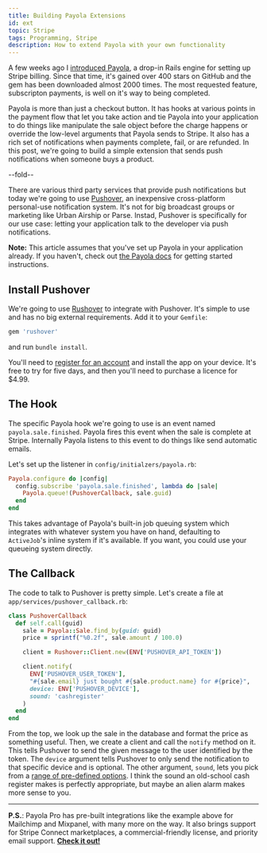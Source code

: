 ```yaml
---
title: Building Payola Extensions
id: ext
topic: Stripe
tags: Programming, Stripe
description: How to extend Payola with your own functionality
---
```


A few weeks ago I [introduced Payola](/introducing-payola), a drop-in Rails engine for setting up Stripe billing. Since that time, it's gained over 400 stars on GitHub and the gem has been downloaded almost 2000 times. The most requested feature, subscripton payments, is well on it's way to being completed.

Payola is more than just a checkout button. It has hooks at various points in the payment flow that let you take action and tie Payola into your application to do things like manipulate the sale object before the charge happens or override the low-level arguments that Payola sends to Stripe. It also has a rich set of notifications when payments complete, fail, or are refunded. In this post, we're going to build a simple extension that sends push notifications when someone buys a product.

--fold--

There are various third party services that provide push notifications but today we're going to use [Pushover](https://pushover.net), an inexpensive cross-platform personal-use notification system. It's not for big broadcast groups or marketing like Urban Airship or Parse. Instad, Pushover is specifically for our use case: letting your application talk to the developer via push notifications.

**Note:** This article assumes that you've set up Payola in your application already. If you haven't, check out [the Payola docs](https://github.com/peterkeen/payola) for getting started instructions.

## Install Pushover

We're going to use [Rushover](https://github.com/bemurphy/rushover) to integrate with Pushover. It's simple to use and has no big external requirements. Add it to your `Gemfile`:

```ruby
gem 'rushover'
```

and run `bundle install`.

You'll need to [register for an account](https://pushover.net/login) and install the app on your device. It's free to try for five days, and then you'll need to purchase a licence for $4.99.

## The Hook

The specific Payola hook we're going to use is an event named `payola.sale.finished`. Payola fires this event when the sale is complete at Stripe. Internally Payola listens to this event to do things like send automatic emails.

Let's set up the listener in `config/initialzers/payola.rb`:

```ruby
Payola.configure do |config|
  config.subscribe 'payola.sale.finished', lambda do |sale|
    Payola.queue!(PushoverCallback, sale.guid)
  end
end
```

This takes advantage of Payola's built-in job queuing system which integrates with whatever system you have on hand, defaulting to `ActiveJob`'s inline system if it's available. If you want, you could use your queueing system directly.

## The Callback

The code to talk to Pushover is pretty simple. Let's create a file at `app/services/pushover_callback.rb`:

```ruby
class PushoverCallback
  def self.call(guid)
    sale = Payola::Sale.find_by(guid: guid)
    price = sprintf("%0.2f", sale.amount / 100.0)

    client = Rushover::Client.new(ENV['PUSHOVER_API_TOKEN'])

    client.notify(
      ENV['PUSHOVER_USER_TOKEN'],
      "#{sale.email} just bought #{sale.product.name} for #{price}",
      device: ENV['PUSHOVER_DEVICE'],
      sound: 'cashregister'
    )
  end
end
```

From the top, we look up the sale in the database and format the price as something useful. Then, we create a client and call the `notify` method on it. This tells Pushover to send the given message to the user identified by the token. The `device` argument tells Pushover to only send the notification to that specific device and is optional. The other argument, `sound`, lets you pick from a [range of pre-defined options](https://pushover.net/api#sounds). I think the sound an old-school cash register makes is perfectly appropriate, but maybe an alien alarm makes more sense to you.

---

**P.S.**: Payola Pro has pre-built integrations like the example above for Mailchimp and Mixpanel, with many more on the way. It also brings support for Stripe Connect marketplaces, a commercial-friendly license, and priority email support. **[Check it out!](https://www.payola.io/pro)**
